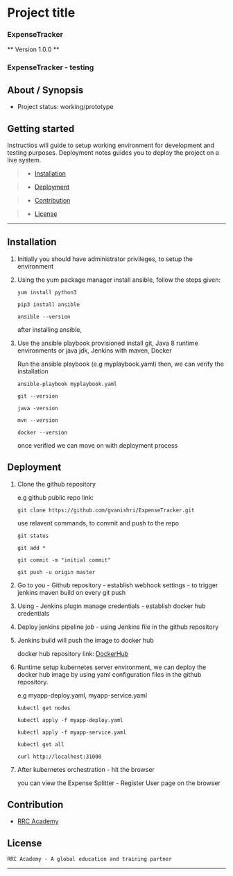 # Project title

### ExpenseTracker

** Version 1.0.0 **

### ExpenseTracker - testing

##  About / Synopsis

* Project status: working/prototype

##  Getting started

Instructios will guide to setup working environment for development and testing purposes. Deployment notes guides you to deploy the project on a live system.

>   * [Installation](#installation)

>   * [Deployment](#deployment)

>   * [Contribution](#contribution)

>   * [License](#license)

---

##  Installation

1.  Initially you should have administrator privileges, to setup the environment

2.  Using the yum package manager install ansible, follow the steps given:

    ``` 
    yum install python3

    pip3 install ansible

    ansible --version
    ```    
    after installing ansible,

3.  Use the ansible playbook provisioned install git, Java 8 runtime environments or java jdk, Jenkins with maven, Docker

    Run the ansible playbook (e.g myplaybook.yaml) then, we can verify the installation

    ```
    ansible-playbook myplaybook.yaml
            
    git --version

    java -version

    mvn --version

    docker --version
    ```
    once verified we can move on with deployment process

##  Deployment

1.  Clone the github repository

    e.g github public repo link:

    ```
    git clone https://github.com/gvanishri/ExpenseTracker.git 
    ```

    use relavent commands, to commit and push to the repo
    ```
    git status
    
    git add *
    
    git commit -m "initial commit"
    
    git push -u origin master
    ```
2.  Go to you - Github repository - establish webhook settings - to trigger jenkins maven build on every git push

2.  Using - Jenkins plugin manage credentials - establish docker hub credentials

3.  Deploy jenkins pipeline job - using Jenkins file in the github repository

4.  Jenkins build will push the image to docker hub 

    docker hub repository link: [DockerHub](https://hub.docker.com)

5.  Runtime setup kubernetes server environment, 
    we can deploy the docker hub image by using yaml configuration files in the github repository.

    e.g myapp-deploy.yaml, myapp-service.yaml

    ```
    kubectl get nodes
    
    kubectl apply -f myapp-deploy.yaml
    
    kubectl apply -f myapp-service.yaml

    kubectl get all

    curl http://localhost:31000
    ```

5.  After kubernetes orchestration - hit the browser

    you can view the Expense Splitter - Register User page on the browser

##  Contribution

* [RRC Academy](https://www.rrcacademy.com/ "RRC Academy")

##  License

    RRC Academy - A global education and training partner

---
